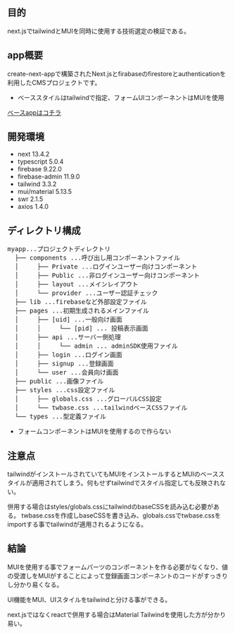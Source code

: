 ## 目的
next.jsでtailwindとMUIを同時に使用する技術選定の検証である。

## app概要
create-next-appで構築されたNext.jsとfirabaseのfirestoreとauthenticationを利用したCMSプロジェクトです。

* ベーススタイルはtailwindで指定、フォームUIコンポーネントはMUIを使用

[ベースappはコチラ](https://github.com/k-gitest/next-ts-fire-auth-store-cms-onClient)

## 開発環境

* next 13.4.2
* typescript 5.0.4
* firebase 9.22.0
* firebase-admin 11.9.0
* tailwind 3.3.2
* mui/material 5.13.5
* swr 2.1.5
* axios 1.4.0

## ディレクトリ構成

<pre>
myapp...プロジェクトディレクトリ
  ├── components ...呼び出し用コンポーネントファイル
  │     ├── Private ...ログインユーザー向けコンポーネント
  │     ├── Public ...非ログインユーザー向けコンポーネント
  │     ├── layout ...メインレイアウト
  │     └── provider ...ユーザー認証チェック
  ├── lib ...firebaseなど外部設定ファイル
  ├── pages ...初期生成されるメインファイル
  │     ├── [uid] ...一般向け画面
  │     │     └── [pid] ... 投稿表示画面
  │     ├── api ...サーバー側処理
  │     │     └── admin ... adminSDK使用ファイル
  │     ├── login ...ログイン画面
  │     ├── signup ...登録画面
  │     └── user ...会員向け画面
  ├── public ...画像ファイル
  ├── styles ...css設定ファイル
  │     ├── globals.css ...グローバルCSS設定
  │     └── twbase.css ...tailwindベースCSSファイル
  └── types ...型定義ファイル
</pre>

* フォームコンポーネントはMUIを使用するので作らない

## 注意点

tailwindがインストールされていてもMUIをインストールするとMUIのベーススタイルが適用されてしまう。何もせずtailwindでスタイル指定しても反映されない。

併用する場合はstyles/globals.cssにtailwindのbaseCSSを読み込む必要がある。
twbase.cssを作成しbaseCSSを書き込み、globals.cssでtwbase.cssをimportする事でtailwindが適用されるようになる。

## 結論

MUIを使用する事でフォームパーツのコンポーネントを作る必要がなくなり、値の受渡しをMUIがすることによって登録画面コンポーネントのコードがすっきりし分かり易くなる。

UI機能をMUI、UIスタイルをtailwindと分ける事ができる。

next.jsではなくreactで併用する場合はMaterial Tailwindを使用した方が分かり易い。
